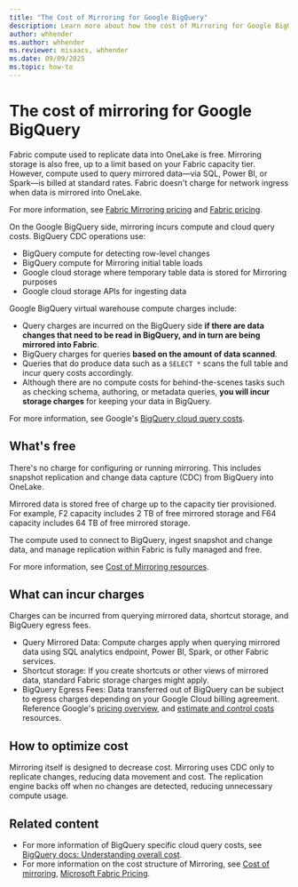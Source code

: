```yaml
---
title: "The Cost of Mirroring for Google BigQuery"
description: Learn more about how the cost of Mirroring for Google BigQuery works. 
author: whhender
ms.author: whhender
ms.reviewer: misaacs, whhender
ms.date: 09/09/2025
ms.topic: how-to
---
```


# The cost of mirroring for Google BigQuery

Fabric compute used to replicate data into OneLake is free. Mirroring storage is also free, up to a limit based on your Fabric capacity tier. However, compute used to query mirrored data—via SQL, Power BI, or Spark—is billed at standard rates. Fabric doesn't charge for network ingress when data is mirrored into OneLake.

For more information, see [Fabric Mirroring pricing](overview.md#cost-of-mirroring) and [Fabric pricing](https://azure.microsoft.com/pricing/details/microsoft-fabric/).

On the Google BigQuery side, mirroring incurs compute and cloud query costs. BigQuery CDC operations use:
  
- BigQuery compute for detecting row-level changes
- BigQuery compute for Mirroring initial table loads
- Google cloud storage where temporary table data is stored for Mirroring purposes
- Google cloud storage APIs for ingesting data

Google BigQuery virtual warehouse compute charges include:
  
- Query charges are incurred on the BigQuery side **if there are data changes that need to be read in BigQuery, and in turn are being mirrored into Fabric**.
- BigQuery charges for queries **based on the amount of data scanned**.
- Queries that do produce data such as a `SELECT *` scans the full table and incur query costs accordingly.
- Although there are no compute costs for behind-the-scenes tasks such as checking schema, authoring, or metadata queries, **you will incur storage charges** for keeping your data in BigQuery.

For more information, see Google's [BigQuery cloud query costs](https://cloud.google.com/bigquery/docs/change-data-capture#CDC_pricing).

## What's free

There's no charge for configuring or running mirroring. This includes snapshot replication and change data capture (CDC) from BigQuery into OneLake.

Mirrored data is stored free of charge up to the capacity tier provisioned. For example, F2 capacity includes 2 TB of free mirrored storage and F64 capacity includes 64 TB of free mirrored storage.

The compute used to connect to BigQuery, ingest snapshot and change data, and manage replication within Fabric is fully managed and free.

For more information, see [Cost of Mirroring resources](overview.md#cost-of-mirroring).

## What can incur charges

Charges can be incurred from querying mirrored data, shortcut storage, and BigQuery egress fees.

- Query Mirrored Data: Compute charges apply when querying mirrored data using SQL analytics endpoint, Power BI, Spark, or other Fabric services.
- Shortcut storage: If you create shortcuts or other views of mirrored data, standard Fabric storage charges might apply.
- BigQuery Egress Fees: Data transferred out of BigQuery can be subject to egress charges depending on your Google Cloud billing agreement. Reference Google's [pricing overview](https://cloud.google.com/bigquery/pricing), and [estimate and control costs](https://cloud.google.com/bigquery/docs/best-practices-costs) resources.

## How to optimize cost

Mirroring itself is designed to decrease cost. Mirroring uses CDC only to replicate changes, reducing data movement and cost. The replication engine backs off when no changes are detected, reducing unnecessary compute usage.

## Related content

- For more information of BigQuery specific cloud query costs, see [BigQuery docs: Understanding overall cost](https://cloud.google.com/bigquery/docs/change-data-capture#CDC_pricing).
- For more information on the cost structure of Mirroring, see [Cost of mirroring](overview.md#cost-of-mirroring), [Microsoft Fabric Pricing](https://azure.microsoft.com/pricing/details/microsoft-fabric/).
